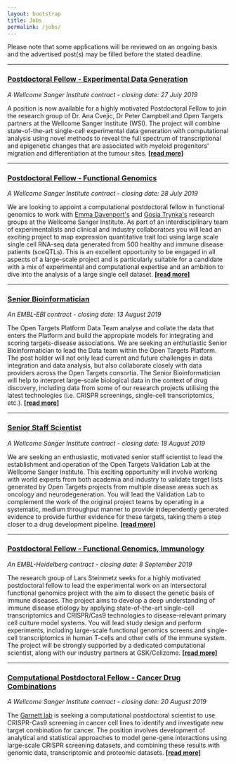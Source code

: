 ```yaml
---
layout: bootstrap
title: Jobs
permalink: /jobs/
---
```

Please note that some applications will be reviewed on an ongoing basis and the advertised post(s) may be filled before the stated deadline. 

***

### [Postdoctoral Fellow - Experimental Data Generation](https://jobs.sanger.ac.uk/vacancy/postdoctoral-fellow-experimental-data-generation-391940.html)
*A Wellcome Sanger Institute contract - closing date: 27 July 2019*

A position is now available for a highly motivated Postdoctoral Fellow to join the research group of Dr. Ana Cvejic, Dr Peter Campbell and Open Targets partners at the Wellcome Sanger Institute (WSI). The project will combine state-of-the-art single-cell experimental data generation with computational analysis using novel methods to reveal the full spectrum of transcriptional and epigenetic changes that are associated with myeloid progenitors' migration and differentiation at the tumour sites. __[[read more]](https://jobs.sanger.ac.uk/vacancy/postdoctoral-fellow-experimental-data-generation-391940.html)__

***

### [Postdoctoral Fellow - Functional Genomics](https://jobs.sanger.ac.uk/vacancy/postdoctoral-fellow-functional-genomics-391778.html)
*A Wellcome Sanger Institute contract - closing date: 28 July 2019*

We are looking to appoint a computational postdoctoral fellow in functional genomics to work with [Emma Davenport's](https://www.sanger.ac.uk/science/groups/davenport-group) and [Gosia Trynka's](https://www.sanger.ac.uk/science/groups/trynka-faculty) research groups at the Wellcome Sanger Institute. As part of an interdisciplinary team of experimentalists and clinical and industry collaborators you will lead an exciting project to map expression quantitative trait loci using large scale single cell RNA-seq data generated from 500 healthy and immune disease patients (sceQTLs). This is an excellent opportunity to be engaged in all aspects of a large-scale project and is particularly suitable for a candidate with a mix of experimental and computational expertise and an ambition to dive into the analysis of a large single cell dataset. __[[read more]](https://jobs.sanger.ac.uk/vacancy/postdoctoral-fellow-functional-genomics-391778.html)__

***

### [Senior Bioinformatician](https://www.embl.de/jobs/searchjobs/index.php?ref=EBI01469)
*An EMBL-EBI contract - closing date: 13 August 2019*

The Open Targets Platform Data Team analyse and collate the data that enters the Platform and build the appropiate models for integrating and scoring targets-disease associations. We are seeking an enthutiastic Senior Bioinformatician to lead the Data team within the Open Targets Platform. The post holder will not only lead current and future challenges in data integration and data analysis, but also collaborate closely with data providers across the Open Targets consortia. The Senior Bioinformatician will help to interpret large-scale biological data in the context of drug discovery, including data from some of our research projects utilising the latest technologies (i.e. CRISPR screenings, single-cell transcriptomics, etc.). __[[read more]](https://www.embl.de/jobs/searchjobs/index.php?ref=EBI01469)__

***

### [Senior Staff Scientist](https://jobs.sanger.ac.uk/vacancy/senior-staff-scientist-393305.html)
*A Wellcome Sanger Institute contract - closing date: 18 August 2019*

We are seeking an enthusiastic, motivated senior staff scientist to lead the establishment and operation of the Open Targets Validation Lab at the Wellcome Sanger Institute. This exciting opportunity will involve working with world experts from both academia and industry to validate target lists generated by Open Targets projects from multiple disease areas such as oncology and neurodegeneration. You will lead the Validation Lab to complement the work of the original project teams by operating in a systematic, medium throughput manner to provide independently generated evidence to provide further evidence for these targets, taking them a step closer to a drug development pipeline. __[[read more]](https://jobs.sanger.ac.uk/vacancy/senior-staff-scientist-393305.html)__

***

### [Postdoctoral Fellow - Functional Genomics, Immunology](https://www.embl.de/jobs/searchjobs/index.php?ref=HD01565)
*An EMBL-Heidelberg contract - closing date: 8 September 2019*

The research group of Lars Steinmetz seeks for a highly motivated postdoctoral fellow to lead the experimental work on an intersectoral functional genomics project with the aim to dissect the genetic basis of immune diseases. The project aims to develop a deep understanding of immune disease etiology by applying state-of-the-art single-cell transcriptomics and CRISPR/Cas9 technologies to disease-relevant primary cell culture model systems. You will lead study design and perform experiments, including large-scale functional genomics screens and single-cell transcriptomics in human T-cells and other cells of the immune system. The project will be strongly supported by a dedicated computational scientist, along with our industry partners at GSK/Cellzome. __[[read more]](https://www.embl.de/jobs/searchjobs/index.php?ref=HD01565)__

***

### [Computational Postdoctoral Fellow - Cancer Drug Combinations](https://jobs.sanger.ac.uk/vacancy/computational-postdoctoral-fellow-cancer-drug-combinations-394157.html)
*A Wellcome Sanger Institute contract - closing date: 20 August 2019*

The [Garnett lab](https://www.sanger.ac.uk/science/groups/garnett-group) is seeking a computational postdoctoral scientist to use CRISPR-Cas9 screening in cancer cell lines to identify and investigate new target combination for cancer. The position involves development of analytical and statistical approaches to model gene-gene interactions using large-scale CRISPR screening datasets, and combining these results with genomic data, transcriptomic and proteomic datasets. __[[read more]](https://jobs.sanger.ac.uk/vacancy/computational-postdoctoral-fellow-cancer-drug-combinations-394157.html)__
